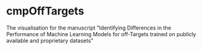 # cmpOffTargets
The visualisation for the manuscript "Identifying Differences in the Performance of Machine Learning Models for off-Targets trained on publicly available and proprietary datasets"
